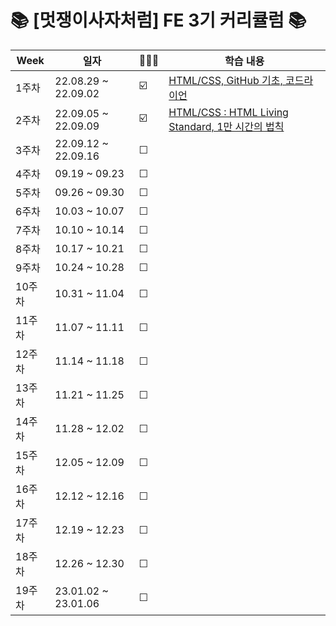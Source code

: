 # 📚 [멋쟁이사자처럼] FE 3기 커리큘럼 📚

| Week | 일자 | 🏃🏻‍♀️ | 학습 내용 | 
| ----------- | ----------- | -- | ----------- | 
| 1주차 | 22.08.29 ~ 22.09.02 | ☑️ | [HTML/CSS, GitHub 기초, 코드라이언](https://github.com/chaeryun0/FrontendSchool_3/tree/main/1%EC%A3%BC%EC%B0%A8) |
| 2주차 | 22.09.05 ~ 22.09.09 | ☑️ | [HTML/CSS : HTML Living Standard, 1만 시간의 법칙](https://github.com/chaeryun0/FrontendSchool_3/tree/main/2%EC%A3%BC%EC%B0%A8)
| 3주차 | 22.09.12 ~ 22.09.16 | ☐ |  |
| 4주차 | 09.19 ~ 09.23 | ☐ |  |
| 5주차 | 09.26 ~ 09.30 | ☐ |  |
| 6주차 | 10.03 ~ 10.07 | ☐ |  |
| 7주차 | 10.10 ~ 10.14 | ☐ |  |
| 8주차 | 10.17 ~ 10.21 | ☐ |  |
| 9주차 | 10.24 ~ 10.28 | ☐ |  |
| 10주차 | 10.31 ~ 11.04 | ☐ |  |
| 11주차 | 11.07 ~ 11.11 | ☐ |  |
| 12주차 | 11.14 ~ 11.18 | ☐ |  |
| 13주차 | 11.21 ~ 11.25 | ☐ |  |
| 14주차 | 11.28 ~ 12.02 | ☐ |  |
| 15주차 | 12.05 ~ 12.09 | ☐ |  |
| 16주차 | 12.12 ~ 12.16 | ☐ |  |
| 17주차 | 12.19 ~ 12.23 | ☐ |  |
| 18주차 | 12.26 ~ 12.30 | ☐ |  |
| 19주차 | 23.01.02 ~ 23.01.06 | ☐ |  |

<br>
